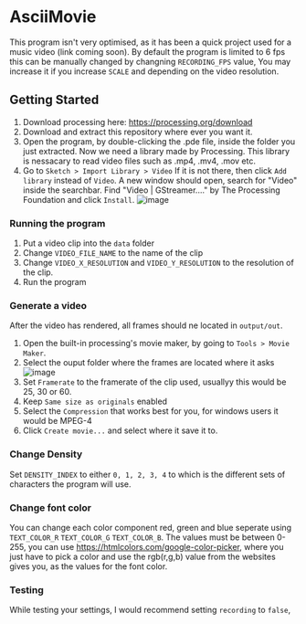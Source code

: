 # AsciiMovie
This program isn't very optimised, as it has been a quick project used for a music video (link coming soon). By default the program is limited to 6 fps this can be manually changed by changning `RECORDING_FPS` value, You may increase it if you increase `SCALE` and depending on the video resolution.

## Getting Started
1. Download processing here: https://processing.org/download
2. Download and extract this repository where ever you want it.
3. Open the program, by double-clicking the .pde file, inside the folder you just extracted.
Now we need a library made by Processing. This library is nessacary to read video files such as .mp4, .mv4, .mov etc.
4. Go to `Sketch > Import Library > Video` If it is not there, then click `Add library` instead of `Video`. A new window should open, search for "Video" inside the searchbar. Find "Video | GStreamer...." by The Processing Foundation and click `Install`.
![image](https://user-images.githubusercontent.com/41763143/158257737-64670bc4-9676-40ab-ac1b-12b02166e1c6.png)

### Running the program
1. Put a video clip into the `data` folder
2. Change `VIDEO_FILE_NAME` to the name of the clip
3. Change `VIDEO_X_RESOLUTION` and `VIDEO_Y_RESOLUTION` 
to the resolution of the clip.
4. Run the program

### Generate a video
After the video has rendered, all frames should ne located in `output/out`.
1. Open the built-in processing's movie maker, by going to `Tools > Movie Maker`.
3. Select the ouput folder where the frames are located where it asks
![image](https://user-images.githubusercontent.com/41763143/158256000-5ddaef25-eb0d-4a71-bcb8-b93418df21a5.png)
4. Set `Framerate` to the framerate of the clip used, usuallyy this would be 25, 30 or 60.
5. Keep `Same size as originals` enabled
6. Select the `Compression` that works best for you, for windows users it would be MPEG-4
7. Click `Create movie...` and select where it save it to.

### Change Density
Set `DENSITY_INDEX` to either `0, 1, 2, 3, 4` to which is the different sets of characters the program will use.

### Change font color
You can change each color component red, green and blue seperate using `TEXT_COLOR_R` `TEXT_COLOR_G` `TEXT_COLOR_B`. The values must be between 0-255, you can use https://htmlcolors.com/google-color-picker, where you just have to pick a color and use the rgb(r,g,b) value from the websites gives you, as the values for the font color.

### Testing
While testing your settings, I would recommend setting `recording` to `false`,  

